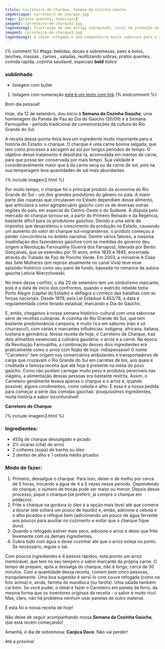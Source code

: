 ```yaml
---
titulo: Carreteiro de Charque, Semana da Cozinha Gaúcha
imgdestaque: carreteiro-de-charque.jpg
tags: [pratos quentes, especiais]
imagem2: carreteiro-de-charque2.jpg
legendaimg2: Ilustração de uma antiga charqueada, local de produção do charque junto às propriedades dos fazendeiros.
imagem3: carreteiro-de-charque3.jpg
legendaimg3: A couve refogada é uma companheira muito saborosa para o carreteiro de charque. 
---
```

{% comment %}
#tags: bebidas, doces e sobremesas, paes e bolos, lanches, massas , carnes , saladas, reutilizando sobras, pratos quentes, comida rapida, cozinha saudavel, especiais
**bold**
*italico*
### sublinhado
* listagem com bullet
1. listagem com numeração
[este é um texto com link](https://www.enderecodolink.com)
{% endcomment %}

Bom dia pessoal!

Hoje, dia 12 de setembro, dou início à **Semana da Cozinha Gaúcha**, uma homenagem do Panela de Pau ao Dia do Gaúcho (20/09) e à Semana Farroupilha - período tradicional de comemorações da cultura do Rio Grande do Sul. 

A receita dessa quinta-feira leva um ingrediente muito importante para a história do Estado: o charque. O charque é uma carne bovina salgada, que tem como processo a secagem ao sol por longos períodos de tempo. O objetivo desse tratamento é desidratá-la, acomodada em mantos de carne, para que possa ser conservada por mais tempo. Sua validade é consideravelmente maior que a da carne seca ou da carne de sol, pois na sua temperagem leva quantidades de sal mais abundantes.

{% include imagem2.html %}

Por muito tempo, o charque foi o principal produto da economia do Rio Grande do Sul - um dos grandes produtores do gênero no país. A maior parte das riquezas que circulavam no Estado dependiam desse alimento, que articulava o setor agropecuário gaúcho com os de diversas outras regiões do país, em especial do Centro-Oeste e do Sudeste. A disputa pelo mercado do charque tornou-se, a partir do Primeiro Reinado e da Regência, bastante difícil para os produtores gaúchos. Devido a uma série de impostos que desacelerou o crescimento da produção no Estado, causando um aumento do valor do charque sul-riograndense, o produto começou a perder concorrência no âmbito nacional. Dentre vários fatores, a massiva insatisfação dos fazendeiros gaúchos com as medidas do governo deu origem a Revolução Farroupilha (Guerra dos Farrapos), liderada por Bento Gonçalves, que se estendeu por 10 anos, entre 1835 e 1845, encerrada através do Tratado de Paz de Ponche Verde. Em 2003, a minisérie A Casa das Sete Mulheres (em reprise atualmente no canal Viva) teve esse episódio histórico como seu pano de fundo, baseada no romance da autora gaúcha Letícia Wierzchowski.

No meio desse conflito, o dia 20 de setembro tem um simbolismo marcante, pois é a data de início dos confrontos, quando o exército rebelde toma Porto Alegre (capital do Estado) e deflagra o começo das batalhas com as forças nacionais. Desde 1978, pela Lei Estadual 4.453/78, a data é regulamentada como feriado estadual, marcando o Dia do Gaúcho. 

E, então, chegamos à nossa semana histórico-cultural com uma saborosa série de receitas culinárias. A cozinha do Rio Grande do Sul, que tem bastante predominância campeira, é muito rica em sabores (não é só churrasco!), com várias e marcantes influências: indígena, africana, italiana, lusitana e germânica. Nossa receita de hoje, o Carreteiro de Charque, traz dois alimentos essenciais à culinária gaudéria: o arroz e a carne. Na época da Revolução Farroupilha, a combinação desses dois ingredientes era praticamente como o arroz com feijão de hoje: indispensável! O nome "Carreteiro" tem origem nos comerciários ambulantes e transportadores de carga que cruzavam o Rio Grande do Sul em carretas de boi, aos quais é creditada a famosa receita que até hoje é presente na mesa do povo gaúcho. Como não podiam carregar muito peso e produtos perecíveis nas viagens, a alimentação dessas pessoas era bastante restrita. Assim, o Carreteiro geralmente levava apenas o charque e o arroz e, quando possível, alguns condimentos, como cebola e alho. E essa é a nossa pedida para começar a série das comidas gaúchas: pouquíssimos ingredientes, muita história e sabor inconfundível!

**Carreteiro de Charque**

{% include imagem3.html %}

### Ingredientes:

* 450g de charque dessalgado e picado
* 2½ xícaras (chá) de arroz
* 2 colheres (sopa) de banha ou óleo
* 2 dentes de alho e 1 cebola média picados

### Modo de fazer:

1. Primeiro, dessalgue o charque. Para isso, deixe-o de molho por cerca de 5 horas, trocando a água de 4 a 5 vezes nesse período. Dependendo do charque, o número de trocas pode ser maior ou menor. Depois desse processo, pique o charque (se preferir, já compre o charque em pedaços).
2. Frite o charque na gordura (o óleo é a opção mais leve) até que comece a dourar (ele soltará um pouco de líquido) e, então, adicione a cebola e o alho picados e refogue bem (adicionando um pouco de água fervente aos poucos para auxiliar no cozimento e evitar que o charque fique duro).
3. Quando o refogado estiver mais seco, adicione o arroz e deixe que frite levemente com os demais ingredientes.
4. Cubra tudo com água e deixe cozinhar até que o arroz esteja no ponto. Se necessário, regule o sal. 

Com poucos ingredientes e 4 passos rápidos, está pronto um arroz memorável, que tem no seu tempero o sabor marcante da própria carne. O tempo de preparo, após a dessalga do charque, não é longo, cerca de 30 minutos. Com a quantidade dessa receita, comem bem cinco pessoas, tranquilamente. Uma boa sugestão é servi-lo com couve refogada (como na foto acima) e, ainda, farinha de mandioca (ou farofa). Uma salada também cai bem. Se você puder, o ideial é fazer o Carreteiro em panela de ferro, da mesma forma que os inventores originais da receita - o sabor é muito rico! Mas, claro, não há problema nenhum usar panelas de outro material. 

E esta foi a nossa receita de hoje!

Não deixe de seguir acompanhando nossa **Semana da Cozinha Gaúcha**, que está recém começando!

Amanhã, é dia de sobremesa: **Canjica Doce**. Não vai perder!

Até a próxima!
